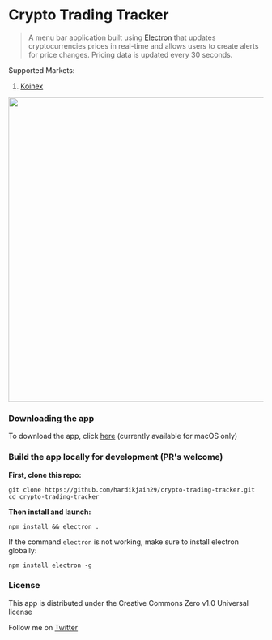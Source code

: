 # Crypto Trading Tracker

> A menu bar application built using [Electron](https://github.com/electron) that updates cryptocurrencies prices in real-time and allows users to create alerts for price changes. Pricing data is updated every 30 seconds.

Supported Markets:

1) [Koinex](https://github.com/electron)

<p align="center"><img src="" width="600"/></p>


### Downloading the app

To download the app, click [here]() (currently available for macOS only)

### Build the app locally for development (PR's welcome)

**First, clone this repo:**
 ```
git clone https://github.com/hardikjain29/crypto-trading-tracker.git
cd crypto-trading-tracker
 ```

**Then install and launch:**
```
npm install && electron .
 ```

 If the command `electron` is not working, make sure to install electron globally:
 ```
npm install electron -g
```


### License
This app is distributed under the Creative Commons Zero v1.0 Universal license

Follow me on [Twitter](https://twitter.com/29hdkjain)
